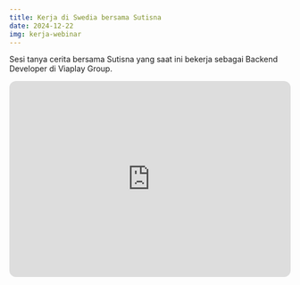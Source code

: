 ```yaml
---
title: Kerja di Swedia bersama Sutisna
date: 2024-12-22
img: kerja-webinar
---
```

Sesi tanya cerita bersama Sutisna yang saat ini bekerja sebagai Backend Developer di Viaplay Group.

<iframe style="border-radius:12px" src="https://open.spotify.com/embed/episode/2ZkOQw54u44p0FCDTyGtDH?utm_source=generator" width="100%" height="352" frameBorder="0" allowfullscreen="" allow="autoplay; clipboard-write; encrypted-media; fullscreen; picture-in-picture" loading="lazy"></iframe>